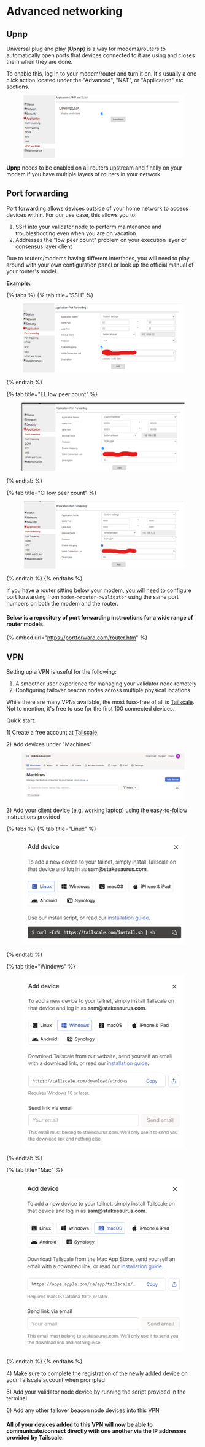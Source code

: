 # Advanced networking

## Upnp

Universal plug and play (**Upnp**) is a way for modems/routers to automatically open ports that devices connected to it are using and closes them when they are done.

To enable this, log in to your modem/router and turn it on. It's usually a one-click action located under the "Advanced", "NAT", or "Application" etc sections.

<figure><img src="../.gitbook/assets/image (8).png" alt=""><figcaption></figcaption></figure>

**Upnp** needs to be enabled on all routers upstream and finally on your modem if you have multiple layers of routers in your network.

## Port forwarding

Port forwarding allows devices outside of your home network to access devices within. For our use case, this allows you to:

1. SSH into your validator node to perform maintenance and troubleshooting even when you are on vacation
2. Addresses the "low peer count" problem on your execution layer or consensus layer client

Due to routers/modems having different interfaces, you will need to play around with your own configuration panel or look up the official manual of your router's model.&#x20;

**Example:**

{% tabs %}
{% tab title="SSH" %}
<figure><img src="../.gitbook/assets/image (112).png" alt=""><figcaption></figcaption></figure>


{% endtab %}

{% tab title="EL low peer count" %}
<figure><img src="../.gitbook/assets/image (117).png" alt=""><figcaption></figcaption></figure>
{% endtab %}

{% tab title="Cl low peer count" %}
<figure><img src="../.gitbook/assets/image (116).png" alt=""><figcaption></figcaption></figure>
{% endtab %}
{% endtabs %}

If you have a router sitting below your modem, you will need to configure port forwarding from `modem->router->validator` using the same port numbers on both the modem and the router.&#x20;

#### Below is a repository of port forwarding instructions for a wide range of router models.

{% embed url="https://portforward.com/router.htm" %}

## VPN

Setting up a VPN is useful for the following:

1. A smoother user experience for managing your validator node remotely
2. Configuring failover beacon nodes across multiple physical locations

While there are many VPNs available, the most fuss-free of all is [Tailscale](https://tailscale.com/). Not to mention, it's free to use for the first 100 connected devices.

Quick start:

1\) Create a free account at [Tailscale](https://tailscale.com/).&#x20;

2\) Add devices under "Machines".

<figure><img src="../.gitbook/assets/image (9).png" alt=""><figcaption></figcaption></figure>

3\) Add your client device (e.g. working laptop) using the easy-to-follow instructions provided

{% tabs %}
{% tab title="Linux" %}
<figure><img src="../.gitbook/assets/image (10).png" alt=""><figcaption></figcaption></figure>
{% endtab %}

{% tab title="Windows" %}
<figure><img src="../.gitbook/assets/image (11).png" alt=""><figcaption></figcaption></figure>
{% endtab %}

{% tab title="Mac" %}
<figure><img src="../.gitbook/assets/image (12).png" alt=""><figcaption></figcaption></figure>
{% endtab %}
{% endtabs %}

4\) Make sure to complete the registration of the newly added device on your Tailscale account when prompted

5\) Add your validator node device by running the script provided in the terminal

6\) Add any other failover beacon node devices into this VPN

#### All of your devices added to this VPN will now be able to communicate/connect directly with one another via the IP addresses provided by Tailscale.
